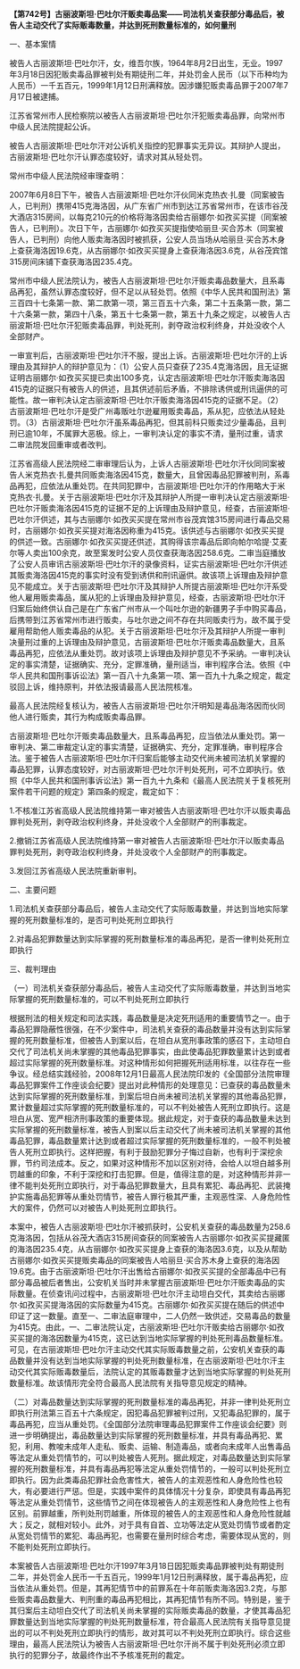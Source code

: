 **【第742号】古丽波斯坦·巴吐尔汗贩卖毒品案——司法机关查获部分毒品后，被告人主动交代了实际贩毒数量，并达到死刑数量标准的，如何量刑**

一、基本案情

被告人古丽波斯坦·巴吐尔汗，女，维吾尔族，1964年8月2日出生，无业。1997年3月18日因犯贩卖毒品罪被判处有期徒刑二年，并处罚金人民币（以下币种均为人民币）一千五百元，1999年1月12日刑满释放。因涉嫌犯贩卖毒品罪于2007年7月17日被逮捕。

江苏省常州市人民检察院以被告人古丽波斯坦·巴吐尔汗犯贩卖毒品罪，向常州市中级人民法院提起公诉。

被告人古丽波斯坦·巴吐尔汗对公诉机关指控的犯罪事实无异议。其辩护人提出，古丽波斯坦·巴吐尔汗认罪态度较好，请求对其从轻处罚。

常州市中级人民法院经审理查明：

2007年6月8日下午，被告人古丽波斯坦·巴吐尔汗伙同米克热衣·扎曼（同案被告人，已判刑）携带415克海洛因，从广东省广州市到达江苏省常州市，在该市谷茂大酒店315房间，以每克210元的价格将海洛因卖给古丽娜尔·如孜买买提（同案被告人，已判刑）。次日下午，古丽娜尔·如孜买买提指使哈丽旦·买合苏木（同案被告人，已判刑）向他人贩卖海洛因时被抓获，公安人员当场从哈丽旦·买合苏木身上查获海洛因19.6克，从古丽娜尔·如孜买买提身上查获海洛因3.6克，从谷茂宾馆315房间床铺下查获海洛因235.4克。

常州市中级人民法院认为，被告人古丽波斯坦·巴吐尔汗贩卖毒品数量大，且系毒品再犯，虽然认罪态度较好，但不足以从轻处罚。依照《中华人民共和国刑法》第三百四十七条第一款、第二款第一项，第三百五十六条，第二十五条第一款，第二十六条第一款，第四十八条，第五十七条第一款，第五十九条之规定，以被告人古丽波斯坦·巴吐尔汗犯贩卖毒品罪，判处死刑，剥夺政治权利终身，并处没收个人全部财产。

一审宣判后，古丽波斯坦·巴吐尔汗不服，提出上诉。古丽波斯坦·巴吐尔汗的上诉理由及其辩护人的辩护意见为：（1）公安人员只查获了235.4克海洛因，且无证据证明古丽娜尔·如孜买买提已卖出100多克，认定古丽波斯坦·巴吐尔汗贩卖海洛因415克的证据只有被告人的供述，且其供述前后矛盾，不排除诱供或刑讯逼供的可能性。故一审判决认定古丽波斯坦·巴吐尔汗贩卖海洛因415克的证据不足。（2）古丽波斯坦·巴吐尔汗是受广州毒贩吐尔逊雇用贩卖毒品，系从犯，应依法从轻处罚。（3）古丽波斯坦·巴吐尔汗虽系毒品再犯，但其前科只贩卖过少量毒品，且判刑已逾10年，不属罪大恶极。综上，一审判决认定的事实不清，量刑过重，请求二审法院发回重审或者改判。

江苏省高级人民法院经二审审理后认为，上诉人古丽波斯坦·巴吐尔汗伙同同案被告人米克热衣·扎曼共同贩卖海洛因415克，数量大，且曾因毒品犯罪被判刑，系毒品再犯，应依法从重处罚。在共同犯罪中，古丽波斯坦·巴吐尔汗的作用略大于米克热衣·扎曼。关于古丽波斯坦·巴吐尔汗及其辩护人所提一审判决认定古丽波斯坦·巴吐尔汗贩卖海洛因415克的证据不足的上诉理由及辩护意见，经查，古丽波斯坦·巴吐尔汗供述，其与古丽娜尔·如孜买买提在常州市谷茂宾馆315房间进行毒品交易时，古丽娜尔·如孜买买提对海洛因称重为415克。该供述与古丽娜尔·如孜买买提的供述一致。古丽娜尔·如孜买买提还供述，其购得该宗毒品后即向帕尔哈提·艾麦尔等人卖出100余克，故至案发时公安人员仅查获海洛因258.6克。二审当庭播放了公安人员审讯古丽波斯坦·巴吐尔汗的录像资料，证实古丽波斯坦·巴吐尔汗供述其贩卖海洛因415克的事实时没有受到诱供和刑讯逼供。故该项上诉理由及辩护意见不能成立。关于古丽波斯坦·巴吐尔汗及其辩护人所提古丽波斯坦·巴吐尔汗系受他人雇用贩卖毒品，属从犯的上诉理由及辩护意见，经查，古丽波斯坦·巴吐尔汗归案后始终供认自己是在广东省广州市从一个叫吐尔逊的新疆男子手中购买毒品，后携带到江苏省常州市进行贩卖，与吐尔逊之间不存在共同贩卖行为，故不属于受雇用帮助他人贩卖毒品的从犯。关于古丽波斯坦·巴吐尔汗及其辩护人所提一审判决量刑过重的上诉理由及辩护意见，古丽波斯坦·巴吐尔汗贩卖毒品数量大，且系毒品再犯，应依法从重处罚。故对该项上诉理由及辩护意见不予采纳。一审判决认定的事实清楚，证据确实、充分，定罪准确，量刑适当，审判程序合法。依照《中华人民共和国刑事诉讼法》第一百八十九条第一项、第一百九十九条之规定，裁定驳回上诉，维持原判，并依法报请最高人民法院核准。

最高人民法院经复核认为，被告人古丽波斯坦·巴吐尔汗明知是毒品海洛因而伙同他人进行贩卖，其行为构成贩卖毒品罪。

古丽波斯坦·巴吐尔汗贩卖毒品数量大，且系毒品再犯，应当依法从重处罚。第一审判决、第二审裁定认定的事实清楚，证据确实、充分，定罪准确，审判程序合法。鉴于被告人古丽波斯坦·巴吐尔汗归案后能够主动交代尚未被司法机关掌握的毒品犯罪，认罪态度较好，对古丽波斯坦·巴吐尔汗判处死刑，可不立即执行。依照《中华人民共和国刑事诉讼法》第一百九十九条和《最高人民法院关于复核死刑案件若干问题的规定》第四条的规定，裁定如下：

1.不核准江苏省高级人民法院维持第一审对被告人古丽波斯坦·巴吐尔汗以贩卖毒品罪判处死刑，剥夺政治权利终身，并处没收个人全部财产的刑事裁定。

2.撤销江苏省高级人民法院维持第一审对被告人古丽波斯坦·巴吐尔汗以贩卖毒品罪判处死刑，剥夺政治权利终身，并处没收个人全部财产的刑事裁定。

3.发回江苏省高级人民法院重新审判。

二、主要问题

1.司法机关查获部分毒品后，被告人主动交代了实际贩毒数量，并达到当地实际掌握的死刑数量标准的，是否可判处死刑立即执行

2.对毒品犯罪数量达到实际掌握的死刑数量标准的毒品再犯，是否一律判处死刑立即执行

三、裁判理由

（一）司法机关查获部分毒品后，被告人主动交代了实际贩毒数量，并达到当地实际掌握的死刑数量标准的，可以不判处死刑立即执行

根据刑法的相关规定和司法实践，毒品数量是决定死刑适用的重要情节之一。由于毒品犯罪隐蔽性很强，在不少案件中，司法机关查获的毒品数量并没有达到实际掌握的死刑数量标准，但被告人到案以后，在坦白从宽刑事政策的感召下，主动坦白交代了司法机关尚未掌握的其他毒品犯罪事实，由此使毒品犯罪数量累计达到或者超过实际掌握的死刑数量标准。对这种情形如何把握死刑适用标准，以往存在一些争议。经总结实践经验，2008年12月1日最高人民法院印发的《全国部分法院审理毒品犯罪案件工作座谈会纪要》提出对此种情形的处理意见：已查获的毒品数量未达到实际掌握的死刑数量标准，到案后坦白尚未被司法机关掌握的其他毒品犯罪，累计数量超过实际掌握的死刑数量标准的，可以不判处被告人死刑立即执行。这是坦白从宽、宽严相济刑事政策的重要体现。据此规定，对于查获的毒品数量未达到实际掌握的死刑数量标准，被告人到案以后主动交代了尚未被司法机关掌握的其他毒品犯罪，毒品数量累计达到或者超过实际掌握的死刑数量标准的，一般不判处被告人死刑立即执行。这样把握，有利于鼓励犯罪分子悔过自新，也有利于深挖余罪，节约司法成本。反之，如果对这种情形不加以区别对待，会给人以坦白越多刑罚越重的印象，不利于深挖和打击犯罪。但是，值得注意的是，对这种情形并非一律不能判处死刑立即执行，对于毒品犯罪数量大，且具有累犯、毒品再犯、武装掩护实施毒品犯罪等从重处罚情节，被告人罪行极其严重，主观恶性深、人身危险性大的案件，仍然可以对被告人判处死刑立即执行。

本案中，被告人古丽波斯坦·巴吐尔汗被抓获时，公安机关查获的毒品数量为258.6克海洛因，包括从谷茂大酒店315房间查获的同案被告人古丽娜尔·如孜买买提藏匿的海洛因235.4克，从古丽娜尔·如孜买买提身上查获的海洛因3.6克，以及从帮助古丽娜尔·如孜买买提贩卖毒品的同案被告人哈丽旦·买合苏木身上查获的海洛因19.6克。由于古丽波斯坦·巴吐尔汗出售给古丽娜尔·如孜买买提的全部毒品中已有部分毒品被后者售出，公安机关当时并未掌握古丽波斯坦·巴吐尔汗贩卖毒品的实际数量。在侦查讯问过程中，古丽波斯坦·巴吐尔汗主动坦白交代，其卖给古丽娜尔·如孜买买提海洛因的实际数量为415克。古丽娜尔·如孜买买提在随后的供述中印证了这一数量。直至一、二审法庭审理中，二人仍然一致供述，交易毒品的数量为415克。由此，一、二审法院认定，古丽波斯坦·巴吐尔汗贩卖给古丽娜尔·如孜买买提的海洛因数量为415克，这已达到当地实际掌握的判处死刑毒品数量标准。可见，在古丽波斯坦·巴吐尔汗主动交代其实际贩毒数量之前，公安机关查获的毒品数量并没有达到当地实际掌握的判处死刑数量标准，在古丽波斯坦·巴吐尔汗主动交代其实际贩毒数量后，法院认定的其贩毒数量才达到当地实际掌握的判处死刑数量标准。故该情形完全符合最高人民法院有关指导意见规定的精神。

（二）对毒品数量达到实际掌握的死刑数量标准的毒品再犯，并非一律判处死刑立即执行刑法第三百五十六条规定，因犯毒品犯罪被判过刑，又犯毒品犯罪的，属于毒品再犯，应当从重处罚。《全国部分法院审理毒品犯罪案件工作座谈会纪要》则进一步明确提出，毒品数量达到实际掌握的死刑数量标准，并具有毒品再犯、累犯，利用、教唆未成年人走私、贩卖、运输、制造毒品，或者向未成年人出售毒品等法定从重处罚情节的，可以判处被告人死刑。据此规定，对毒品数量达到实际掌握的死刑数量标准，并具有毒品再犯等法定从重处罚情节的，一般可以判处死刑立即执行。因为此类毒品犯罪社会危害性大，被告人的主观恶性和人身危险性也较大，有必要进行严惩。但是，实践中案件的具体情况十分复杂，即使具有毒品再犯等法定从重处罚情节，这些情节之间在体现被告人的主观恶性和人身危险性上也有区别。前罪越重，所判处刑罚越重，所体现的被告人的主观恶性和人身危险性就越大；反之，就相对较小。此外，对于具有自首、立功等法定从宽处罚情节或者酌定从宽处罚情节的累犯、毒品再犯，也需要在量刑时综合考虑，需要体现从宽的，则不能判处死刑立即执行。

本案被告人古丽波斯坦·巴吐尔汗1997年3月18日因犯贩卖毒品罪被判处有期徒刑二年，并处罚金人民币一千五百元，1999年1月12日刑满释放，属于毒品再犯，应当依法从重处罚。但是，其再犯情节中的前罪系在十年前贩卖海洛因3.2克，与那些贩卖毒品数量大、判刑重的毒品再犯相比，其再犯情节有所不同。特别是，鉴于其归案后主动坦白交代了司法机关尚未掌握的实际贩卖毒品的数量，才使其毒品犯罪数量达到当地实际掌握的判处死刑数量标准，符合最高人民法院有关指导意见提出的可以不判处死刑立即执行的情形，故对其可以不判处死刑立即执行。综合这些理由，最高人民法院认为被告人古丽波斯坦·巴吐尔汗尚不属于判处死刑必须立即执行的犯罪分子，故最终作出不予核准死刑的裁定。